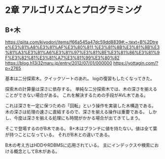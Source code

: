 # 2章 アルゴリズムとプログラミング

## B+木

<https://qiita.com/kiyodori/items/f66a545a47dc59dd8839#:~:text=B%2Dtree%E3%81%A8%E3%81%AF%E3%80%811,%E3%81%8B%E3%81%8B%E3%81%A3%E3%81%A6%E3%81%97%E3%81%BE%E3%81%86%E3%81%9F%E3%82%81%E3%81%A7%E3%81%99%E3%80%82>
<https://blog.h13i32maru.jp/entry/2012/07/01/000000>
<https://yottagin.com/?p=2765>

基本は二分探索木。クイックソートのあれ。
logの復習もしたくなってきた。

探索木の計算量は深さに依存する。
単純な二分探索木では、木の深さを揃えることができない場合がある。
これを解決するための手段がAVL木である。

これは深さを一定に保つための「回転」という操作を実装した木構造である。
木の深さは処理の速さに直結するので、深さを揃える操作は重要である。
しかし、今度は深さを揃える処理にも時間がかかる場合が出てきてしまう。

そこで登場するのがB木である。
B+木はブランチに値を持たない。値は全て葉が持つことになっている。
それがB木との違いである。

B木の考え方はHDDやRDBMSに応用されている。
主にインデックスや検索における概念としてB木がある。
